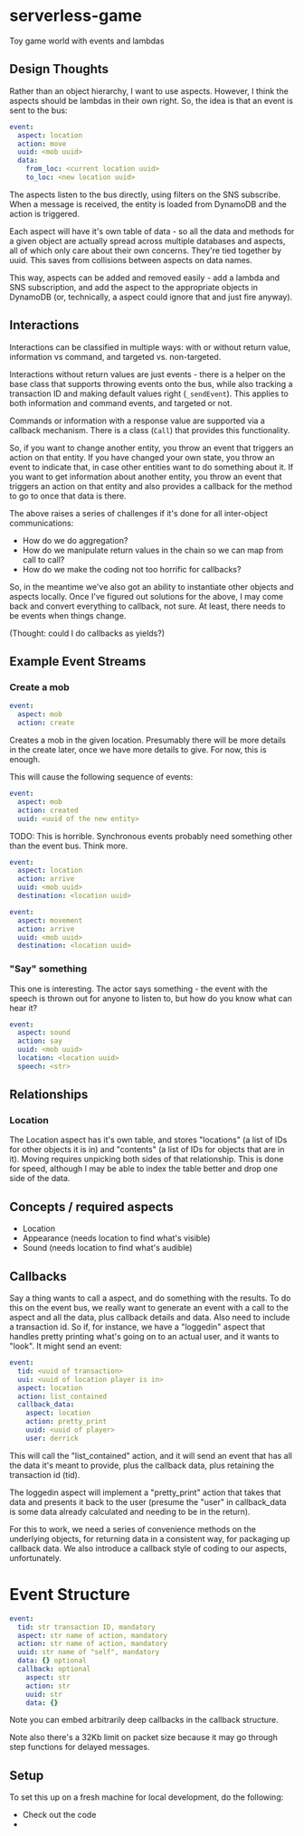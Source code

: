 # serverless-game

Toy game world with events and lambdas

## Design Thoughts

Rather than an object hierarchy, I want to use aspects. However, I think the
aspects should be lambdas in their own right. So, the idea is that an event
is sent to the bus:

```yaml
event:
  aspect: location
  action: move
  uuid: <mob uuid>
  data:
    from_loc: <current location uuid>
    to_loc: <new location uuid>
```

The aspects listen to the bus directly, using filters on the SNS subscribe.
When a message is received, the entity is loaded from DynamoDB and the action
is triggered.

Each aspect will have it's own table of data - so all the data and methods for
a given object are actually spread across multiple databases and aspects, all
of which only care about their own concerns. They're tied together by uuid. This
saves from collisions between aspects on data names.

This way, aspects can be added and removed easily - add a lambda and SNS
subscription, and add the aspect to the appropriate objects in DynamoDB
(or, technically, a aspect could ignore that and just fire anyway).

## Interactions

Interactions can be classified in multiple ways: with or without return value,
information vs command, and targeted vs. non-targeted.

Interactions without return values are just events - there is a helper on the
base class that supports throwing events onto the bus, while also tracking a
transaction ID and making default values right (`_sendEvent`). This applies
to both information and command events, and targeted or not.

Commands or information with a response value are supported via a callback
mechanism. There is a class (`Call`) that provides this functionality.

So, if you want to change another entity, you throw an event that triggers
an action on that entity. If you have changed your own state, you throw
an event to indicate that, in case other entities want to do something about
it. If you want to get information about another entity, you throw an event
that triggers an action on that entity and also provides a callback for the
method to go to once that data is there.

The above raises a series of challenges if it's done for all inter-object communications:

* How do we do aggregation?
* How do we manipulate return values in the chain so we can map from call to call?
* How do we make the coding not too horrific for callbacks?

So, in the meantime we've also got an ability to instantiate other objects and
aspects locally. Once I've figured out solutions for the above, I may come back and
convert everything to callback, not sure. At least, there needs to be events when
things change.

(Thought: could I do callbacks as yields?)

## Example Event Streams

### Create a mob

```yaml
event:
  aspect: mob
  action: create
```

Creates a mob in the given location. Presumably there will be more details in
the create later, once we have more details to give. For now, this is enough.

This will cause the following sequence of events:

```yaml
event:
  aspect: mob
  action: created
  uuid: <uuid of the new entity>
```

TODO: This is horrible. Synchronous events probably need something other than
the event bus. Think more.

```yaml
event:
  aspect: location
  action: arrive
  uuid: <mob uuid>
  destination: <location uuid>
```

```yaml
event:
  aspect: movement
  action: arrive
  uuid: <mob uuid>
  destination: <location uuid>
```

### "Say" something

This one is interesting. The actor says something - the event with the speech
is thrown out for anyone to listen to, but how do you know what can hear it?

```yaml
event:
  aspect: sound
  action: say
  uuid: <mob uuid>
  location: <location uuid>
  speech: <str>
```

## Relationships

### Location

The Location aspect has it's own table, and stores "locations" (a list of
IDs for other objects it is in) and "contents" (a list of IDs for objects
that are in it). Moving requires unpicking both sides of that relationship.
This is done for speed, although I may be able to index the table better and
drop one side of the data.

## Concepts / required aspects

* Location
* Appearance (needs location to find what's visible)
* Sound (needs location to find what's audible)

## Callbacks

Say a thing wants to call a aspect, and do something with the results.
To do this on the event bus, we really want to generate an event with
a call to the aspect and all the data, plus callback details and data.
Also need to include a transaction id. So if, for instance, we have a
"loggedin" aspect that handles pretty printing what's going on to an actual
user, and it wants to "look". It might send an event:

```yaml
event:
  tid: <uuid of transaction>
  uui: <uuid of location player is in>
  aspect: location
  action: list_contained
  callback_data:
    aspect: location
    action: pretty_print
    uuid: <uuid of player>
    user: derrick
```

This will call the "list_contained" action, and it will send an event that
has all the data it's meant to provide, plus the callback data, plus retaining
the transaction id (tid).

The loggedin aspect will implement a "pretty_print" action that takes that data
and presents it back to the user (presume the "user" in callback_data is some data
already calculated and needing to be in the return).

For this to work, we need a series of convenience methods on the underlying
objects, for returning data in a consistent way, for packaging up callback data.
We also introduce a callback style of coding to our aspects, unfortunately.

# Event Structure

```yaml
event:
  tid: str transaction ID, mandatory
  aspect: str name of action, mandatory
  action: str name of action, mandatory
  uuid: str name of "self", mandatory
  data: {} optional
  callback: optional
    aspect: str
    action: str
    uuid: str
    data: {}

```

Note you can embed arbitrarily deep callbacks in the callback structure.

Note also there's a 32Kb limit on packet size because it may go through
step functions for delayed messages.

## Setup

To set this up on a fresh machine for local development, do the following:

* Check out the code
* 